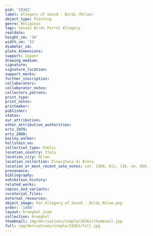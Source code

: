 ```yaml
---
pid: '18362'
label: Allegory of Sound - Birds (Milan)
object_type: Painting
genre: Religious
tags: Senses Birds Parrot Allegory
realdate: 
height_cm: '16'
width_cm: '21'
diameter_cm: 
plate_dimensions: 
support: Copper
drawing_medium: 
signature: 
signature_location: 
support_marks: 
further_inscription: 
collaborators: 
collaborator_notes: 
collectors_patrons: 
print_type: 
print_notes: 
printmaker: 
publisher: 
states: 
our_attribution: 
other_attribution_authorities: 
ertz_1979: 
ertz_2008: 
bailey_walker: 
hollstein_no: 
collection_type: Public
location_country: Italy
location_city: Milan
location_collection: Pinacoteca di Brera
location_or_most_recent_sale_notes: cat. 1950, blz. 118, no. 658.
provenance: 
bibliography: 
exhibition_history: 
related_works: 
copies_and_variants: 
curatorial_files: 
external_resources: 
object_image: Par_Allegory_of_Sound_-_Birds_Milan.png
order: '1400'
layout: brueghel_item
collection: brueghel
thumbnail: img/derivatives/simple/18362/thumbnail.jpg
full: img/derivatives/simple/18362/full.jpg
---
```

